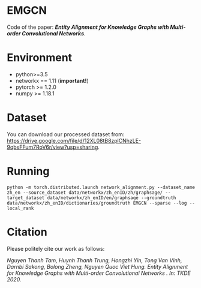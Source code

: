 # EMGCN
Code of the paper: ***Entity Alignment for Knowledge Graphs with Multi-order Convolutional Networks***.

# Environment

* python>=3.5 
* networkx == 1.11 (**important!**) 
* pytorch >= 1.2.0 
* numpy >= 1.18.1 

# Dataset
You can download our processed dataset from: https://drive.google.com/file/d/12XL08tB8zplCNhzLE-9qbsFFum7RoV6r/view?usp=sharing. 

# Running

```
python -m torch.distributed.launch network_alignment.py --dataset_name zh_en --source_dataset data/networkx/zh_enID/zh/graphsage/ --target_dataset data/networkx/zh_enID/en/graphsage --groundtruth data/networkx/zh_enID/dictionaries/groundtruth EMGCN --sparse --log --local_rank
```

# Citation

Please politely cite our work as follows:

*Nguyen Thanh Tam, Huynh Thanh Trung, Hongzhi Yin, Tong Van Vinh, Darnbi Sakong, Bolong Zheng, Nguyen Quoc Viet Hung. Entity Alignment for Knowledge Graphs with Multi-order Convolutional Networks . In: TKDE 2020.*
